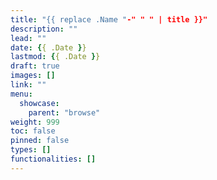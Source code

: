 ```yaml
---
title: "{{ replace .Name "-" " " | title }}"
description: ""
lead: ""
date: {{ .Date }}
lastmod: {{ .Date }}
draft: true
images: []
link: ""
menu:
  showcase:
    parent: "browse"
weight: 999
toc: false
pinned: false
types: []
functionalities: []
---
```

